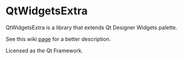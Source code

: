 QtWidgetsExtra
==============

QtWidgetsExtra is a library that extends Qt Designer Widgets palette.

See this wiki [page](https://github.com/pasnox/qtwidgetsextra/wiki) for a better description.

Licensed as the Qt Framework.
